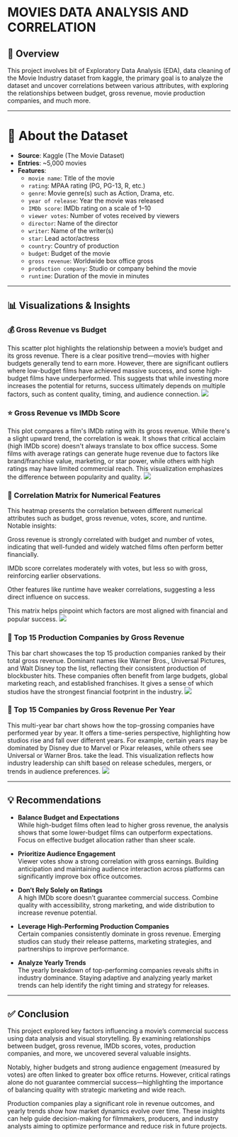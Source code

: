 # MOVIES DATA ANALYSIS AND CORRELATION

## 🧠 Overview

This project involves bit of Exploratory Data Analysis (EDA), data cleaning of the Movie Industry dataset from kaggle, the primary goal is to analyze the dataset and uncover correlations between various attributes, with exploring the relationships between budget, gross revenue, movie production companies, and much more.

---

# 📁 About the Dataset

- **Source**: Kaggle (The Movie Dataset)
- **Entries**: ~5,000 movies
- **Features**:
  - `movie name`: Title of the movie
  - `rating`: MPAA rating (PG, PG-13, R, etc.)
  - `genre`: Movie genre(s) such as Action, Drama, etc.
  - `year of release`: Year the movie was released
  - `IMDb score`: IMDb rating on a scale of 1–10
  - `viewer votes`: Number of votes received by viewers
  - `director`: Name of the director
  - `writer`: Name of the writer(s)
  - `star`: Lead actor/actress
  - `country`: Country of production
  - `budget`: Budget of the movie
  - `gross revenue`: Worldwide box office gross
  - `production company`: Studio or company behind the movie
  - `runtime`: Duration of the movie in minutes

---

## 📊 Visualizations & Insights

### 💰 Gross Revenue vs Budget
This scatter plot highlights the relationship between a movie’s budget and its gross revenue. There is a clear positive trend—movies with higher budgets generally tend to earn more. However, there are significant outliers where low-budget films have achieved massive success, and some high-budget films have underperformed. This suggests that while investing more increases the potential for returns, success ultimately depends on multiple factors, such as content quality, timing, and audience connection.
![](https://i.imgur.com/4ooOd0c.png)

### ⭐ Gross Revenue vs IMDb Score
This plot compares a film's IMDb rating with its gross revenue. While there's a slight upward trend, the correlation is weak. It shows that critical acclaim (high IMDb score) doesn't always translate to box office success. Some films with average ratings can generate huge revenue due to factors like brand/franchise value, marketing, or star power, while others with high ratings may have limited commercial reach. This visualization emphasizes the difference between popularity and quality.
![](https://i.imgur.com/gZvF87k.png)

### 🔗 Correlation Matrix for Numerical Features
This heatmap presents the correlation between different numerical attributes such as budget, gross revenue, votes, score, and runtime. Notable insights:

Gross revenue is strongly correlated with budget and number of votes, indicating that well-funded and widely watched films often perform better financially.

IMDb score correlates moderately with votes, but less so with gross, reinforcing earlier observations.

Other features like runtime have weaker correlations, suggesting a less direct influence on success.

This matrix helps pinpoint which factors are most aligned with financial and popular success.
![](https://i.imgur.com/F8pdckB.png)

### 🏢 Top 15 Production Companies by Gross Revenue  
This bar chart showcases the top 15 production companies ranked by their total gross revenue. Dominant names like Warner Bros., Universal Pictures, and Walt Disney top the list, reflecting their consistent production of blockbuster hits. These companies often benefit from large budgets, global marketing reach, and established franchises. It gives a sense of which studios have the strongest financial footprint in the industry.
![](https://i.imgur.com/DxuDSl4.png)

### 📆 Top 15 Companies by Gross Revenue Per Year
This multi-year bar chart shows how the top-grossing companies have performed year by year. It offers a time-series perspective, highlighting how studios rise and fall over different years. For example, certain years may be dominated by Disney due to Marvel or Pixar releases, while others see Universal or Warner Bros. take the lead. This visualization reflects how industry leadership can shift based on release schedules, mergers, or trends in audience preferences.
![](https://i.imgur.com/Bk6ljkr.png)

---

## 💡 Recommendations

- **Balance Budget and Expectations**  
  While high-budget films often lead to higher gross revenue, the analysis shows that some lower-budget films can outperform expectations. Focus on effective budget allocation rather than sheer scale.

- **Prioritize Audience Engagement**  
  Viewer votes show a strong correlation with gross earnings. Building anticipation and maintaining audience interaction across platforms can significantly improve box office outcomes.

- **Don’t Rely Solely on Ratings**  
  A high IMDb score doesn’t guarantee commercial success. Combine quality with accessibility, strong marketing, and wide distribution to increase revenue potential.

- **Leverage High-Performing Production Companies**  
  Certain companies consistently dominate in gross revenue. Emerging studios can study their release patterns, marketing strategies, and partnerships to improve performance.

- **Analyze Yearly Trends**  
  The yearly breakdown of top-performing companies reveals shifts in industry dominance. Staying adaptive and analyzing yearly market trends can help identify the right timing and strategy for releases.

---

## ✅ Conclusion

This project explored key factors influencing a movie’s commercial success using data analysis and visual storytelling. By examining relationships between budget, gross revenue, IMDb scores, votes, production companies, and more, we uncovered several valuable insights.

Notably, higher budgets and strong audience engagement (measured by votes) are often linked to greater box office returns. However, critical ratings alone do not guarantee commercial success—highlighting the importance of balancing quality with strategic marketing and wide reach.

Production companies play a significant role in revenue outcomes, and yearly trends show how market dynamics evolve over time. These insights can help guide decision-making for filmmakers, producers, and industry analysts aiming to optimize performance and reduce risk in future projects.
